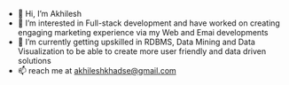 - 👋 Hi, I’m Akhilesh
- 👀 I’m interested in Full-stack development and have worked on creating engaging marketing experience via my Web and Emai developments
- 🌱 I’m currently getting upskilled in RDBMS, Data Mining and Data Visualization to be able to create more user friendly and data driven solutions
- 📫 reach me at akhileshkhadse@gmail.com

<!---
Akhil990-byte/Akhil990-byte is a ✨ special ✨ repository because its `README.md` (this file) appears on your GitHub profile.
You can click the Preview link to take a look at your changes.
--->
